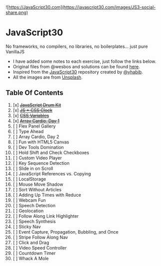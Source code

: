 ![https://JavaScript30.com](https://javascript30.com/images/JS3-social-share.png)

# JavaScript30

No frameworks, no compilers, no libraries, no boilerplates... just pure VanillaJS

- I have added some notes to each exercise, just follow the links below.
- Original files from @wesbos and solutions can be found [here](https://github.com/wesbos/JavaScript30).
- Inspired from the [JavaScript30](https://github.com/yhabib/JavaScript30/) repository created by [@yhabib](https://github.com/yhabib/).
- All the images are from [Unsplash](https://http://unsplash.com/).


## Table Of Contents

1. [x] ~~[JavaScript Drum Kit](./Challenges/01%20-%20JavaScript%20Drum%20Kit)~~
2. [x] ~~[JS + CSS Clock](./Challenges/02%20-%20CSS%20+%20JS%20Clock/)~~
3. [x] ~~[CSS Variables](./Challenges/03%20-%20Playing%20with%20CSS%20Variables%20and%20JS/)~~
4. [x] ~~[Array Cardio, Day 1](./Challenges/04%20-%20Array%20Cardio%20Day%201/)~~
5. [ ] Flex Panel Gallery
6. [ ] Type Ahead
7. [ ] Array Cardio, Day 2
8. [ ] Fun with HTML5 Canvas
9. [ ] Dev Tools Domination
10. [ ] Hold Shift and Check Checkboxes
11. [ ] Custom Video Player
12. [ ] Key Sequence Detection
13. [ ] Slide in on Scroll
14. [ ] JavaScript References vs. Copying
15. [ ] LocalStorage
16. [ ] Mouse Move Shadow
17. [ ] Sort Without Articles
18. [ ] Adding Up Times with Reduce
19. [ ] Webcam Fun
20. [ ] Speech Detection
21. [ ] Geolocation
22. [ ] Follow Along Link Highlighter
23. [ ] Speech Synthesis
24. [ ] Sticky Nav
25. [ ] Event Capture, Propagation, Bubbling, and Once
26. [ ] Stripe Follow Along Nav
27. [ ] Click and Drag
28. [ ] Video Speed Controller
29. [ ] Countdown Timer
30. [ ] Whack A Mole
